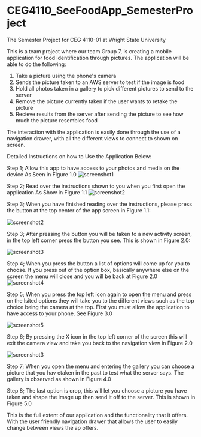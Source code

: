 # CEG4110_SeeFoodApp_SemesterProject
The Semester Project for CEG 4110-01 at Wright State University

This is a team project where our team Group 7, is creating a mobile application for food identification through pictures. 
The application will be able to do the following:
1. Take a picture using the phone's camera
2. Sends the picture taken to an AWS server to test if the image is food
3. Hold all photos taken in a gallery to pick different pictures to send to the server
4. Remove the picture currently taken if the user wants to retake the picture
5. Recieve results from the server after sending the picture to see how much the picture resembles food

The interaction with the application is easily done through the use of a navigation drawer, with all the different views to
connect to shown on screen.

Detailed Instructions on how to Use the Application Below:

Step 1;
Allow this app to have access to your photos and media on the device As Seen in Figure 1.0
![screenshot1](https://user-images.githubusercontent.com/33787330/49404140-72ee9100-f703-11e8-9824-08439111d891.PNG)

Step 2;
Read over the instructions shown to you when you first open the application As Show in Figure 1.1
![screenshot2](https://user-images.githubusercontent.com/33787330/49404232-bc3ee080-f703-11e8-9ebb-71c255869465.PNG)

Step 3;
When you have finished reading over the instructions, please press the button at the top center of the app screen in Figure 1.1:

![screenshot2](https://user-images.githubusercontent.com/33787330/49404232-bc3ee080-f703-11e8-9ebb-71c255869465.PNG)

Step 3;
After pressing the button you will be taken to a new activity screen, in the top left corner press the button you see.
This is shown in Figure 2.0:

![screenshot3](https://user-images.githubusercontent.com/33787330/49404325-ff00b880-f703-11e8-8264-92d23a91c651.PNG)

Step 4;
When you press the button a list of options will come up for you to choose.
If you press out of the option box, basically anywhere else on the screen the menu will close and you will be back at Figure 2.0
![screenshot4](https://user-images.githubusercontent.com/33787330/49404345-0c1da780-f704-11e8-81a5-24cfab7661d2.PNG)

Step 5;
When you press the top left icon again to open the menu and press on the lsited options they will take you to the
different views such as the top choice being the camera at the top. First you must allow the application to have access to your phone.
See Figure 3.0

![screenshot5](https://user-images.githubusercontent.com/33787330/49411038-31b6ab00-f71c-11e8-93ef-6b6d623ebe99.PNG)

Step 6;
By pressing the X icon in the top left corner of the screen this will exit the camera view and take you back to the navigation view in Figure 2.0

![screenshot3](https://user-images.githubusercontent.com/33787330/49404325-ff00b880-f703-11e8-8264-92d23a91c651.PNG)

Step 7;
When you open the menu and entering the gallery you can choose a picture that you hav etaken in  the past to test what the server says. The gallery is observed as shown in Figure 4.0



Step 8;
The last option is crop, this will let you choose a picture you have taken and shape the image up then send it off to the server. This is shown in Figure 5.0



This is the full extent of our application and the functionality that it offers. With the user friendly navigation drawer that allows the user to easily change between views the ap offers. 
